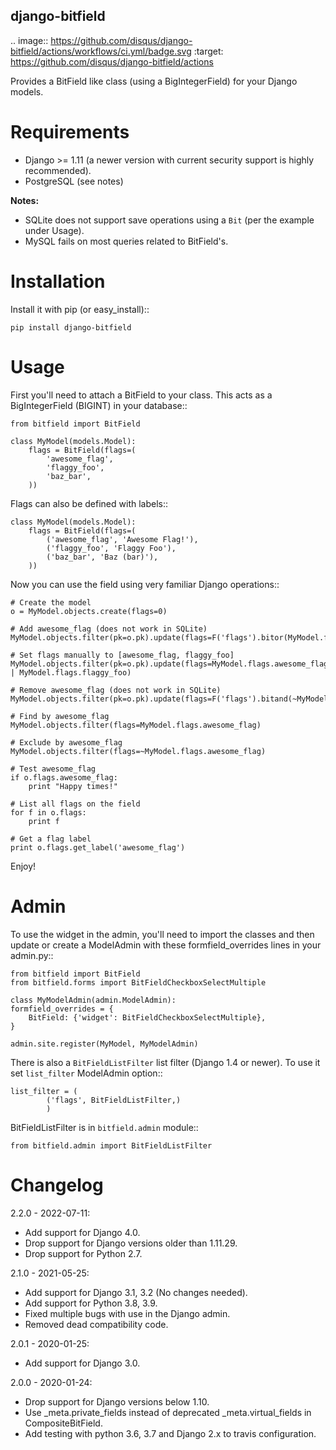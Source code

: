 django-bitfield
---------------

.. image:: https://github.com/disqus/django-bitfield/actions/workflows/ci.yml/badge.svg
    :target: https://github.com/disqus/django-bitfield/actions

Provides a BitField like class (using a BigIntegerField) for your Django models.

Requirements
============

* Django >= 1.11 (a newer version with current security support is
  highly recommended).
* PostgreSQL (see notes)

**Notes:**

- SQLite does not support save operations using a ``Bit`` (per the example under Usage).
- MySQL fails on most queries related to BitField's.

Installation
============

Install it with pip (or easy_install)::

	pip install django-bitfield

Usage
=====

First you'll need to attach a BitField to your class. This acts as a BigIntegerField (BIGINT) in your database::

	from bitfield import BitField

	class MyModel(models.Model):
	    flags = BitField(flags=(
	        'awesome_flag',
	        'flaggy_foo',
	        'baz_bar',
	    ))

Flags can also be defined with labels::

	class MyModel(models.Model):
	    flags = BitField(flags=(
	        ('awesome_flag', 'Awesome Flag!'),
	        ('flaggy_foo', 'Flaggy Foo'),
	        ('baz_bar', 'Baz (bar)'),
	    ))

Now you can use the field using very familiar Django operations::

	# Create the model
	o = MyModel.objects.create(flags=0)

	# Add awesome_flag (does not work in SQLite)
	MyModel.objects.filter(pk=o.pk).update(flags=F('flags').bitor(MyModel.flags.awesome_flag))

	# Set flags manually to [awesome_flag, flaggy_foo]
	MyModel.objects.filter(pk=o.pk).update(flags=MyModel.flags.awesome_flag | MyModel.flags.flaggy_foo)

	# Remove awesome_flag (does not work in SQLite)
	MyModel.objects.filter(pk=o.pk).update(flags=F('flags').bitand(~MyModel.flags.awesome_flag))

	# Find by awesome_flag
	MyModel.objects.filter(flags=MyModel.flags.awesome_flag)

	# Exclude by awesome_flag
	MyModel.objects.filter(flags=~MyModel.flags.awesome_flag)

	# Test awesome_flag
	if o.flags.awesome_flag:
	    print "Happy times!"

	# List all flags on the field
	for f in o.flags:
	    print f

	# Get a flag label
	print o.flags.get_label('awesome_flag')

Enjoy!

Admin
=====

To use the widget in the admin, you'll need to import the classes and then update or create
a ModelAdmin with these formfield_overrides lines in your admin.py::

    from bitfield import BitField
    from bitfield.forms import BitFieldCheckboxSelectMultiple

    class MyModelAdmin(admin.ModelAdmin):
	formfield_overrides = {
		BitField: {'widget': BitFieldCheckboxSelectMultiple},
	}
	
    admin.site.register(MyModel, MyModelAdmin)


There is also a ``BitFieldListFilter`` list filter (Django 1.4 or newer).
To use it set ``list_filter`` ModelAdmin option::

    list_filter = (
            ('flags', BitFieldListFilter,)
            )

BitFieldListFilter is in ``bitfield.admin`` module::

    from bitfield.admin import BitFieldListFilter

Changelog
=========

2.2.0 - 2022-07-11:

- Add support for Django 4.0.
- Drop support for Django versions older than 1.11.29.
- Drop support for Python 2.7.

2.1.0 - 2021-05-25:

- Add support for Django 3.1, 3.2 (No changes needed).
- Add support for Python 3.8, 3.9.
- Fixed multiple bugs with use in the Django admin.
- Removed dead compatibility code.

2.0.1 - 2020-01-25:

- Add support for Django 3.0.

2.0.0 - 2020-01-24:

- Drop support for Django versions below 1.10.
- Use _meta.private_fields instead of deprecated _meta.virtual_fields in CompositeBitField.
- Add testing with python 3.6, 3.7 and Django 2.x to travis configuration.
